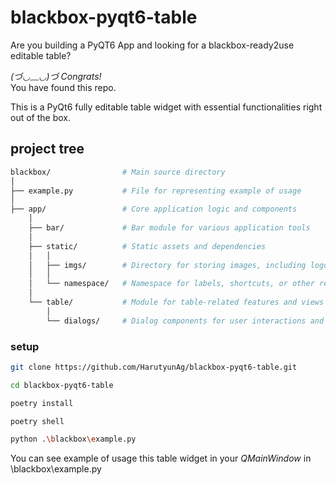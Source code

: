 # blackbox-pyqt6-table

Are you building a PyQT6 App and looking for a blackbox-ready2use editable table?  

*(づ◡﹏◡)づ Congrats!*  
You have found this repo.

This is a PyQt6 fully editable table widget with essential functionalities right out of the box.

## project tree

```bash
blackbox/                # Main source directory
│
├── example.py           # File for representing example of usage  
│
├── app/                 # Core application logic and components  
    │
    ├── bar/             # Bar module for various application tools
    │
    ├── static/          # Static assets and dependencies  
    │   │
    │   ├── imgs/        # Directory for storing images, including logos and icons  
    │   │
    │   └── namespace/   # Namespace for labels, shortcuts, or other reusable elements  
    │
    └── table/           # Module for table-related features and views  
        │
        └── dialogs/     # Dialog components for user interactions and prompts  
```


### setup

```bash
git clone https://github.com/HarutyunAg/blackbox-pyqt6-table.git

cd blackbox-pyqt6-table

poetry install

poetry shell

python .\blackbox\example.py
```

You can see example of usage this table widget in your *QMainWindow* in \blackbox\example.py
